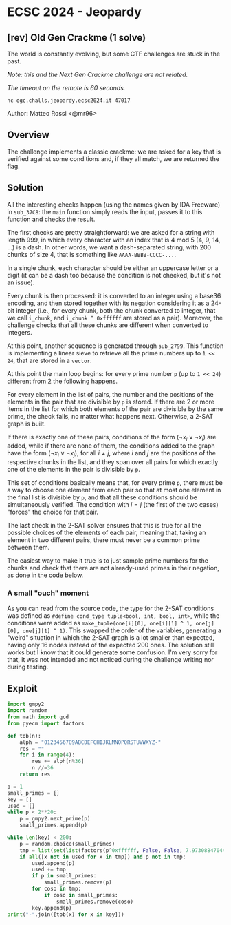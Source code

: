 # ECSC 2024 - Jeopardy

## [rev] Old Gen Crackme (1 solve)

The world is constantly evolving, but some CTF challenges are stuck in the past.

_Note: this and the Next Gen Crackme challenge are not related._

_The timeout on the remote is 60 seconds._

`nc ogc.challs.jeopardy.ecsc2024.it 47017`

Author: Matteo Rossi <@mr96>

## Overview

The challenge implements a classic crackme: we are asked for a key that is verified against some conditions and, if they all match, we are returned the flag.

## Solution

All the interesting checks happen (using the names given by IDA Freeware) in `sub_37C8`: the `main` function simply reads the input, passes it to this function and checks the result.

The first checks are pretty straightforward: we are asked for a string with length 999, in which every character with an index that is 4 mod 5 (4, 9, 14, ...) is a dash. In other words, we want a dash-separated string, with 200 chunks of size 4, that is something like `AAAA-BBBB-CCCC-...`.

In a single chunk, each character should be either an uppercase letter or a digit (it can be a dash too because the condition is not checked, but it's not an issue).

Every chunk is then processed: it is converted to an integer using a base36 encoding, and then stored together with its negation considering it as a 24-bit integer (i.e., for every chunk, both the chunk converted to integer, that we call `i_chunk`, and `i_chunk ^ 0xffffff` are stored as a pair). Moreover, the challenge checks that all these chunks are different when converted to integers.

At this point, another sequence is generated through `sub_2799`. This function is implementing a linear sieve to retrieve all the prime numbers up to `1 << 24`, that are stored in a `vector`.

At this point the main loop begins: for every prime number `p` (up to `1 << 24`) different from 2 the following happens.

For every element in the list of pairs, the number and the positions of the elements in the pair that are divisible by `p` is stored. If there are 2 or more items in the list for which both elements of the pair are divisible by the same prime, the check fails, no matter what happens next. Otherwise, a 2-SAT graph is built.

If there is exactly one of these pairs, conditions of the form $(\neg x_i \vee \neg x_i)$ are added, while if there are none of them, the conditions added to the graph have the form $(\neg x_i \vee \neg x_j)$, for all $i \neq j$, where $i$ and $j$ are the positions of the respective chunks in the list, and they span over all pairs for which exactly one of the elements in the pair is divisible by `p`.

This set of conditions basically means that, for every prime `p`, there must be a way to choose one element from each pair so that at most one element in the final list is divisible by `p`, and that all these conditions should be simultaneously verified. The condition with $i=j$ (the first of the two cases) "forces" the choice for that pair.

The last check in the 2-SAT solver ensures that this is true for all the possible choices of the elements of each pair, meaning that, taking an element in two different pairs, there must never be a common prime between them.

The easiest way to make it true is to just sample prime numbers for the chunks and check that there are not already-used primes in their negation, as done in the code below.

### A small "ouch" moment

As you can read from the source code, the type for the 2-SAT conditions was defined as `#define cond_type tuple<bool, int, bool, int>`, while the conditions were added as `make_tuple(one[i][0], one[i][1] ^ 1, one[j][0], one[j][1] ^ 1)`. This swapped the order of the variables, generating a "weird" situation in which the 2-SAT graph is a lot smaller than expected, having only 16 nodes instead of the expected 200 ones. The solution still works but I know that it could generate some confusion. I'm very sorry for that, it was not intended and not noticed during the challenge writing nor during testing.

## Exploit

```python
import gmpy2
import random
from math import gcd
from pyecm import factors

def tob(n):
    alph = "0123456789ABCDEFGHIJKLMNOPQRSTUVWXYZ-"
    res = ""
    for i in range(4):
        res += alph[n%36]
        n //=36
    return res

p = 1
small_primes = []
key = []
used = []
while p < 2**20:
    p = gmpy2.next_prime(p)
    small_primes.append(p)

while len(key) < 200:
    p = random.choice(small_primes)
    tmp = list(set(list(factors(p^0xffffff, False, False, 7.97308847044, 1.0))))[1:]
    if all([x not in used for x in tmp]) and p not in tmp:
        used.append(p)
        used += tmp
        if p in small_primes:
            small_primes.remove(p)
        for coso in tmp:
            if coso in small_primes:
                small_primes.remove(coso)
        key.append(p)
print("-".join([tob(x) for x in key]))
```
